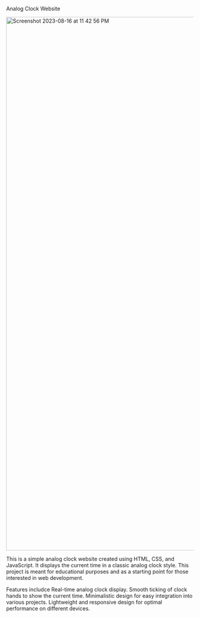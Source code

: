 Analog Clock Website

<img width="1431" alt="Screenshot 2023-08-16 at 11 42 56 PM" src="https://github.com/Benji0925/Analog/assets/98764848/a853fcc7-dece-4422-8595-33757ac5d158">

This is a simple analog clock website created using HTML, CSS, and JavaScript. It displays the current time in a classic analog clock style. This project is meant for educational purposes and as a starting point for those interested in web development.

Features includce
Real-time analog clock display.
Smooth ticking of clock hands to show the current time.
Minimalistic design for easy integration into various projects.
Lightweight and responsive design for optimal performance on different devices.

